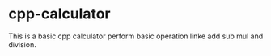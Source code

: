 # cpp-calculator

This is a basic cpp calculator perform basic operation linke add sub mul and division.
